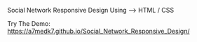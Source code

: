 Social Network Responsive Design 
Using --> HTML / CSS

Try The Demo: https://a7medk7.github.io/Social_Network_Responsive_Design/
